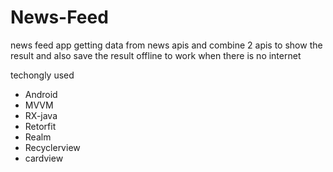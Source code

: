 # News-Feed

news feed app getting data from news apis and combine 2 apis to show the result and also save the result offline to work when there is no internet 


techongly used
- Android
- MVVM
- RX-java
- Retorfit
- Realm 
- Recyclerview
- cardview 
